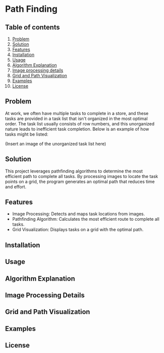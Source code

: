 # Path Finding

## Table of contents

1. [Problem](#problem)
2. [Solution](#solution)
3. [Features](#features)
4. [Installation](#installation)
5. [Usage](#usage)
6. [Algorithm Explanation](#algorithm-explanation)
7. [Image processing details](#image-processing-details)
8. [Grid and Path Visualization](#grid-and-path-visualization)
9. [Examples](#examples)
11. [License](#license)

## Problem

At work, we often have multiple tasks to complete in a store, and these tasks are provided in a task list that isn't organized in the most optimal order. The task list usually consists of row numbers, and this unorganized nature leads to inefficient task completion. Below is an example of how tasks might be listed:

(Insert an image of the unorganized task list here)

## Solution

This project leverages pathfinding algorithms to determine the most efficient path to complete all tasks. By processing images to locate the task points on a grid, the program generates an optimal path that reduces time and effort.

## Features

- Image Processing: Detects and maps task locations from images.
- Pathfinding Algorithm: Calculates the most efficient route to complete all tasks.
- Grid Visualization: Displays tasks on a grid with the optimal path.

## Installation


## Usage
## Algorithm Explanation
## Image Processing Details
## Grid and Path Visualization
## Examples
## License


